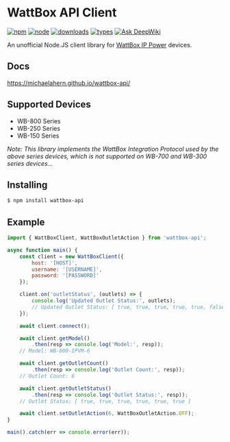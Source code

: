 # WattBox API Client

[![npm](https://badgen.net/npm/v/wattbox-api)](https://www.npmjs.com/package/wattbox-api)
[![node](https://badgen.net/npm/node/wattbox-api)](https://www.npmjs.com/package/wattbox-api)
[![downloads](https://badgen.net/npm/dt/wattbox-api)](https://www.npmjs.com/package/wattbox-api)
[![types](https://badgen.net/npm/types/wattbox-api)](https://www.npmjs.com/package/wattbox-api)
[![Ask DeepWiki](https://deepwiki.com/badge.svg)](https://deepwiki.com/michaelahern/wattbox-api)

An unofficial Node.JS client library for [WattBox IP Power](https://www.snapav.com/shop/en/snapav/wattbox-ip-power) devices.

## Docs

https://michaelahern.github.io/wattbox-api/

## Supported Devices

- WB-800 Series
- WB-250 Series
- WB-150 Series

_Note: This library implements the WattBox Integration Protocol used by the above series devices, which is not supported on WB-700 and WB-300 series devices..._

## Installing

```bash
$ npm install wattbox-api
```

## Example

```javascript
import { WattBoxClient, WattBoxOutletAction } from 'wattbox-api';

async function main() {
    const client = new WattBoxClient({
        host: '[HOST]',
        username: '[USERNAME]',
        password: '[PASSWORD]'
    });

    client.on('outletStatus', (outlets) => {
        console.log('Updated Outlet Status:', outlets);
        // Updated Outlet Status: [ true, true, true, true, true, false ]
    });

    await client.connect();

    await client.getModel()
        .then(resp => console.log('Model:', resp));
    // Model: WB-800-IPVM-6

    await client.getOutletCount()
        .then(resp => console.log('Outlet Count:', resp));
    // Outlet Count: 6

    await client.getOutletStatus()
        .then(resp => console.log('Outlet Status:', resp));
    // Outlet Status: [ true, true, true, true, true, true ]

    await client.setOutletAction(6, WattBoxOutletAction.OFF);
}

main().catch(err => console.error(err));
```
